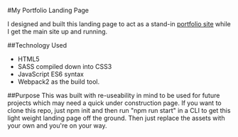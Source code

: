 #My Portfolio Landing Page

I designed and built this landing page to act as a stand-in [portfolio site](https://terrapope.com "Go to my site!") while I get the main site up and running. 

##Technology Used
 * HTML5
 * SASS compiled down into CSS3
 * JavaScript ES6 syntax
 * Webpack2 as the build tool.

##Purpose
This was built with re-useability in mind to be used for future projects which may need a quick under construction page. If you want to clone this repo, just npm init and then run "npm run start" in a CLI to get this light weight landing page off the ground. Then just replace the assets with your own and you're on your way.


